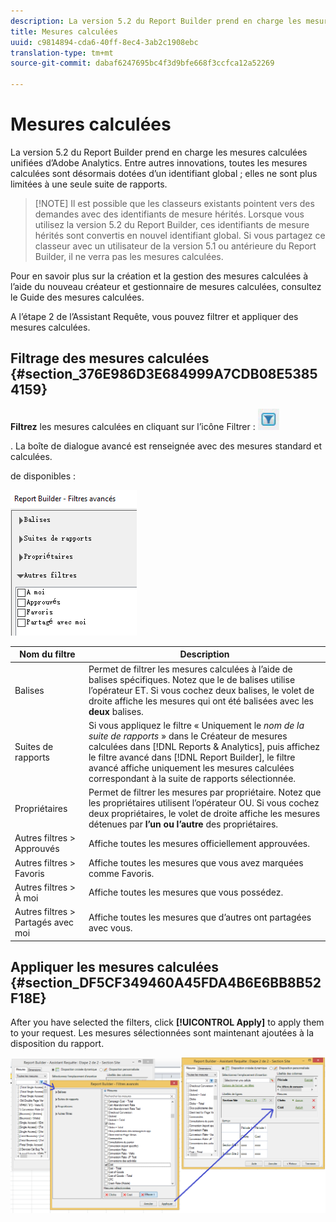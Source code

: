 ```yaml
---
description: La version 5.2 du Report Builder prend en charge les mesures calculées unifiées d’Adobe Analytics. Entre autres innovations, toutes les mesures calculées sont désormais dotées d’un identifiant global ; elles ne sont plus limitées à une seule suite de rapports.
title: Mesures calculées
uuid: c9814894-cda6-40ff-8ec4-3ab2c1908ebc
translation-type: tm+mt
source-git-commit: dabaf6247695bc4f3d9bfe668f3ccfca12a52269

---
```



# Mesures calculées

La version 5.2 du Report Builder prend en charge les mesures calculées unifiées d’Adobe Analytics. Entre autres innovations, toutes les mesures calculées sont désormais dotées d’un identifiant global ; elles ne sont plus limitées à une seule suite de rapports.

>[!NOTE] Il est possible que les classeurs existants pointent vers des demandes avec des identifiants de mesure hérités. Lorsque vous utilisez la version 5.2 du Report Builder, ces identifiants de mesure hérités sont convertis en nouvel identifiant global. Si vous partagez ce classeur avec un utilisateur de la version 5.1 ou antérieure du Report Builder, il ne verra pas les mesures calculées.

Pour en savoir plus sur la création et la gestion des mesures calculées à l’aide du nouveau créateur et gestionnaire de mesures calculées, consultez le Guide des mesures [](https://marketing.adobe.com/resources/help/fr_FR/analytics/calcmetrics) calculées.

A l’étape 2 de l’Assistant Requête, vous pouvez filtrer et appliquer des mesures calculées.

## Filtrage des mesures calculées {#section_376E986D3E684999A7CDB08E53854159}

**Filtrez** les mesures calculées en cliquant sur l’icône Filtrer :  ![](assets/segment_filter.png)

. La boîte de dialogue  avancé est renseignée avec des mesures standard et calculées.

 de disponibles :

![](assets/advanced_filters_(2).png)

| Nom du filtre | Description |
|---|---|
| Balises | Permet de filtrer les mesures calculées à l’aide de balises spécifiques. Notez que le de balises  utilise l’opérateur ET. Si vous cochez deux balises, le volet de droite affiche les mesures qui ont été balisées avec les **deux** balises. |
| Suites de rapports | Si vous appliquez le filtre « Uniquement le *nom de la suite de rapports* » dans le Créateur de mesures calculées dans [!DNL Reports & Analytics], puis affichez le filtre avancé dans [!DNL Report Builder], le filtre avancé affiche uniquement les mesures calculées correspondant à la suite de rapports sélectionnée. |
| Propriétaires | Permet de filtrer les mesures par propriétaire. Notez que les propriétaires  utilisent l’opérateur OU. Si vous cochez deux propriétaires, le volet de droite affiche les mesures détenues par **l’un ou l’autre** des propriétaires. |
| Autres filtres > Approuvés | Affiche toutes les mesures officiellement approuvées. |
| Autres filtres > Favoris | Affiche toutes les mesures que vous avez marquées comme Favoris. |
| Autres filtres > À moi | Affiche toutes les mesures que vous possédez. |
| Autres filtres > Partagés avec moi | Affiche toutes les mesures que d’autres ont partagées avec vous. |

## Appliquer les mesures calculées {#section_DF5CF349460A45FDA4B6E6BB8B52F18E}

After you have selected the filters, click **[!UICONTROL Apply]** to apply them to your request. Les mesures sélectionnées sont maintenant ajoutées à la disposition du rapport.

![](assets/filtering_for_metric.png)

